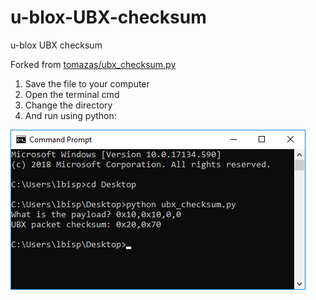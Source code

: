 # u-blox-UBX-checksum
u-blox UBX checksum

Forked from [tomazas/ubx_checksum.py](https://gist.github.com/tomazas/3ab51f91cdc418f5704d)

1. Save the file to your computer 
2. Open the terminal cmd
3. Change the directory
4. And run using python:

![cmd](./images/cmd.png)
